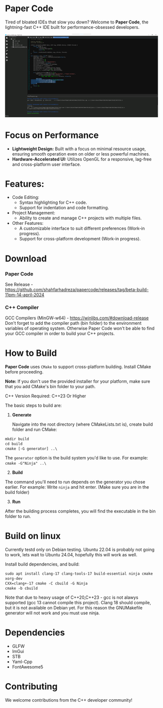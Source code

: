 # Paper Code
Tired of bloated IDEs that slow you down? Welcome to **Paper Code**, the lightning-fast C++ IDE built for performance-obsessed developers.

![preview](screenshots/02.png)

# Focus on Performance

* **Lightweight Design:** Built with a focus on minimal resource usage, ensuring smooth operation even on older or less powerful machines.
* **Hardware-Accelerated UI:** Utilizes OpenGL for a responsive, lag-free and cross-platform user interface.

# Features:

* Code Editing:
  - Syntax highlighting for C++ code.
  - Support for indentation and code formatting.
* Project Management:
  - Ability to create and manage C++ projects with multiple files.
* Other Features:
  - A customizable interface to suit different preferences (Work-in progress).
  - Support for cross-platform development (Work-in progress).

# Download

### Paper Code
See Release - https://github.com/shahfarhadreza/papercode/releases/tag/beta-build-11pm-14-april-2024

### C++ Compiler

GCC Compilers (MinGW-w64) - https://winlibs.com/#download-release
Don't forget to add the compiler path (bin folder) to the environment variables of operating system. Otherwise Paper Code won't be able to find your GCC compiler in order to build your C++ projects.

# How to Build

**Paper Code** uses `CMake` to support cross-platform building. Install CMake before proceeding.

**Note:** If you don't use the provided installer for your platform, make sure that you add CMake's bin folder to your path.

C++ Version Required: C++23 Or Higher

The basic steps to build are:

1. **Generate**

    Navigate into the root directory (where CMakeLists.txt is), create build folder and run CMake:
   
```
mkdir build
cd build
cmake [-G generator] ..\
```

The `generator` option is the build system you'd like to use. For example: `cmake -G"Ninja" ..\`

2. **Build**

The command you'll need to run depends on the generator you chose earlier. For example: Write `ninja` and hit enter. (Make sure you are in the build folder)

3. **Run**

After the building process completes, you will find the executable in the bin folder to run. 

# Build on linux

Currently testd only on Debian testing. Ubuntu 22.04 is probably not going to work, lets wait to 
Ubuntu 24.04, hopefully this will work as well.

Install build dependencies, and build:
```
sudo apt install clang-17 clang-tools-17 build-essential ninja cmake xorg-dev
CXX=clang+-17 cmake -C cbuild -G Ninja
cmake -b cbuild
```

Note that due to heavy usage of C++20,C++23 - gcc is not alawys supported  (gcc 13 cannot compile 
this project). Clang 18 should compile, but it is not available on Debian yet. For this reason
the GNUMakefile generator will not work and you must use ninja.

# Dependencies

* GLFW
* ImGui
* STB
* Yaml-Cpp
* FontAwesome5

# Contributing

We welcome contributions from the C++ developer community!
